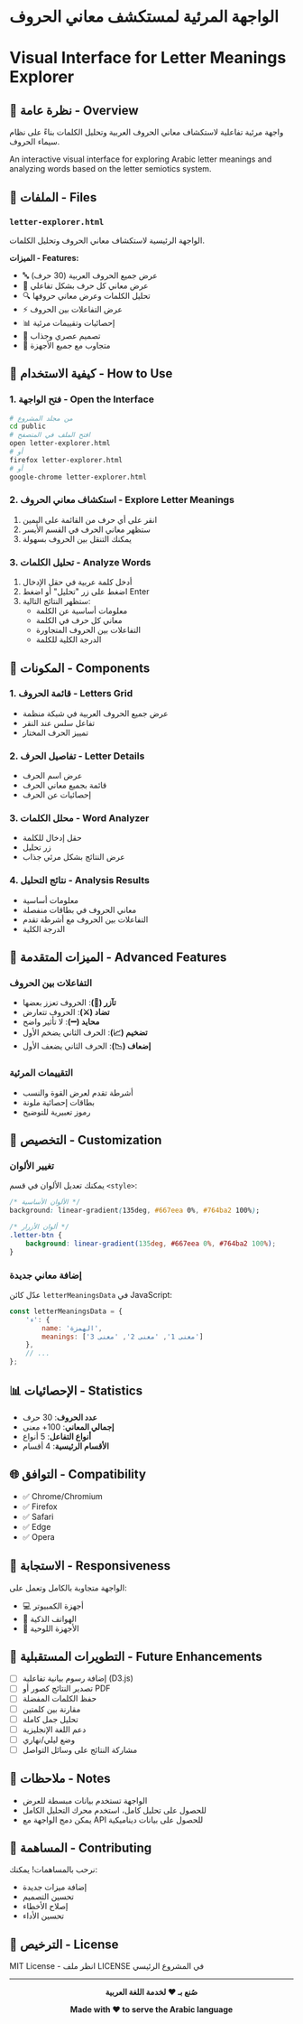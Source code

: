 # الواجهة المرئية لمستكشف معاني الحروف
# Visual Interface for Letter Meanings Explorer

## 🌟 نظرة عامة - Overview

واجهة مرئية تفاعلية لاستكشاف معاني الحروف العربية وتحليل الكلمات بناءً على نظام سيماء الحروف.

An interactive visual interface for exploring Arabic letter meanings and analyzing words based on the letter semiotics system.

## 📁 الملفات - Files

### `letter-explorer.html`
الواجهة الرئيسية لاستكشاف معاني الحروف وتحليل الكلمات.

**الميزات - Features:**
- 🔤 عرض جميع الحروف العربية (30 حرف)
- 📖 عرض معاني كل حرف بشكل تفاعلي
- 🔍 تحليل الكلمات وعرض معاني حروفها
- ⚡ عرض التفاعلات بين الحروف
- 📊 إحصائيات وتقييمات مرئية
- 🎨 تصميم عصري وجذاب
- 📱 متجاوب مع جميع الأجهزة

## 🚀 كيفية الاستخدام - How to Use

### 1. فتح الواجهة - Open the Interface

```bash
# من مجلد المشروع
cd public
# افتح الملف في المتصفح
open letter-explorer.html
# أو
firefox letter-explorer.html
# أو
google-chrome letter-explorer.html
```

### 2. استكشاف معاني الحروف - Explore Letter Meanings

1. انقر على أي حرف من القائمة على اليمين
2. ستظهر معاني الحرف في القسم الأيسر
3. يمكنك التنقل بين الحروف بسهولة

### 3. تحليل الكلمات - Analyze Words

1. أدخل كلمة عربية في حقل الإدخال
2. اضغط على زر "تحليل" أو اضغط Enter
3. ستظهر النتائج التالية:
   - معلومات أساسية عن الكلمة
   - معاني كل حرف في الكلمة
   - التفاعلات بين الحروف المتجاورة
   - الدرجة الكلية للكلمة

## 🎨 المكونات - Components

### 1. قائمة الحروف - Letters Grid
- عرض جميع الحروف العربية في شبكة منظمة
- تفاعل سلس عند النقر
- تمييز الحرف المختار

### 2. تفاصيل الحرف - Letter Details
- عرض اسم الحرف
- قائمة بجميع معاني الحرف
- إحصائيات عن الحرف

### 3. محلل الكلمات - Word Analyzer
- حقل إدخال للكلمة
- زر تحليل
- عرض النتائج بشكل مرئي جذاب

### 4. نتائج التحليل - Analysis Results
- معلومات أساسية
- معاني الحروف في بطاقات منفصلة
- التفاعلات بين الحروف مع أشرطة تقدم
- الدرجة الكلية

## 🎯 الميزات المتقدمة - Advanced Features

### التفاعلات بين الحروف
- **تآزر (🤝)**: الحروف تعزز بعضها
- **تضاد (⚔️)**: الحروف تتعارض
- **محايد (➖)**: لا تأثير واضح
- **تضخيم (📈)**: الحرف الثاني يضخم الأول
- **إضعاف (📉)**: الحرف الثاني يضعف الأول

### التقييمات المرئية
- أشرطة تقدم لعرض القوة والنسب
- بطاقات إحصائية ملونة
- رموز تعبيرية للتوضيح

## 🔧 التخصيص - Customization

### تغيير الألوان
يمكنك تعديل الألوان في قسم `<style>`:

```css
/* الألوان الأساسية */
background: linear-gradient(135deg, #667eea 0%, #764ba2 100%);

/* ألوان الأزرار */
.letter-btn {
    background: linear-gradient(135deg, #667eea 0%, #764ba2 100%);
}
```

### إضافة معاني جديدة
عدّل كائن `letterMeaningsData` في JavaScript:

```javascript
const letterMeaningsData = {
    'ء': { 
        name: 'الهمزة', 
        meanings: ['معنى 1', 'معنى 2', 'معنى 3'] 
    },
    // ...
};
```

## 📊 الإحصائيات - Statistics

- **عدد الحروف**: 30 حرف
- **إجمالي المعاني**: 100+ معنى
- **أنواع التفاعل**: 5 أنواع
- **الأقسام الرئيسية**: 4 أقسام

## 🌐 التوافق - Compatibility

- ✅ Chrome/Chromium
- ✅ Firefox
- ✅ Safari
- ✅ Edge
- ✅ Opera

## 📱 الاستجابة - Responsiveness

الواجهة متجاوبة بالكامل وتعمل على:
- 💻 أجهزة الكمبيوتر
- 📱 الهواتف الذكية
- 📱 الأجهزة اللوحية

## 🔮 التطويرات المستقبلية - Future Enhancements

- [ ] إضافة رسوم بيانية تفاعلية (D3.js)
- [ ] تصدير النتائج كصور أو PDF
- [ ] حفظ الكلمات المفضلة
- [ ] مقارنة بين كلمتين
- [ ] تحليل جمل كاملة
- [ ] دعم اللغة الإنجليزية
- [ ] وضع ليلي/نهاري
- [ ] مشاركة النتائج على وسائل التواصل

## 📝 ملاحظات - Notes

- الواجهة تستخدم بيانات مبسطة للعرض
- للحصول على تحليل كامل، استخدم محرك التحليل الكامل
- يمكن دمج الواجهة مع API للحصول على بيانات ديناميكية

## 🤝 المساهمة - Contributing

نرحب بالمساهمات! يمكنك:
- إضافة ميزات جديدة
- تحسين التصميم
- إصلاح الأخطاء
- تحسين الأداء

## 📄 الترخيص - License

MIT License - انظر ملف LICENSE في المشروع الرئيسي

---

<div align="center">

**صُنع بـ ❤️ لخدمة اللغة العربية**

**Made with ❤️ to serve the Arabic language**

</div>

